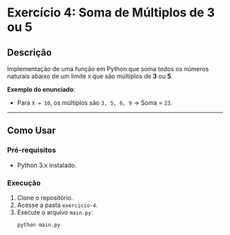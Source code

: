 # Exercício 4: Soma de Múltiplos de 3 ou 5

## Descrição
Implementação de uma função em Python que soma todos os números naturais abaixo de um limite `X` que são múltiplos de **3** ou **5**.  

**Exemplo do enunciado**:  
- Para `X = 10`, os múltiplos são `3, 5, 6, 9` → Soma = `23`.

---

## Como Usar

### Pré-requisitos
- Python 3.x instalado.

### Execução
1. Clone o repositório.
2. Acesse a pasta `exercicio-4`.
3. Execute o arquivo `main.py`:
   ```bash
   python main.py
